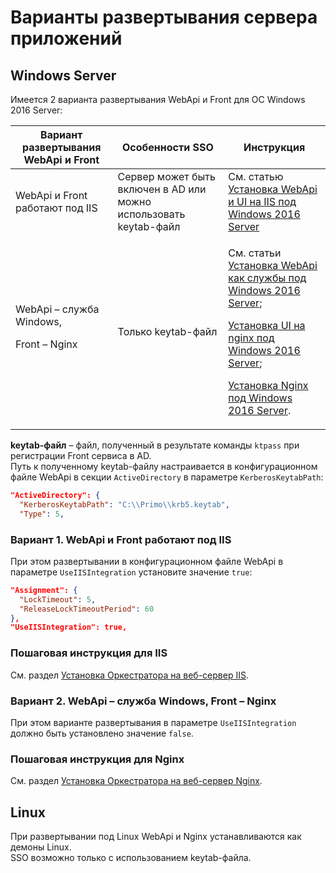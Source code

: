# Варианты развертывания сервера приложений 

## Windows Server

Имеется 2 варианта развертывания WebApi и Front для ОС Windows 2016 Server:

| Вариант развертывания WebApi и Front | Особенности SSO | Инструкция | 
| ------------------------------------ | --------------- | ---------------------------------- |
| WebApi и Front работают под IIS      | Сервер может быть включен в AD или можно использовать keytab-файл | См. статью [Установка WebApi и UI на IIS под Windows 2016 Server](https://docs.primo-rpa.ru/primo-rpa/orchestrator-new/install/windows/webapi-ui-iis-windows) |
| WebApi – служба Windows, <p>Front – Nginx</p> | Только keytab-файл | <p>См. статьи [Установка WebApi как службы под Windows 2016 Server](https://docs.primo-rpa.ru/primo-rpa/orchestrator-new/install/windows/webapi-windows);</p> <p> [Установка UI на nginx под Windows 2016 Server](https://docs.primo-rpa.ru/primo-rpa/orchestrator-new/install/windows/ui-nginx-windows);</p> <p>[Установка Nginx под Windows 2016 Server](https://docs.primo-rpa.ru/primo-rpa/orchestrator-new/install/windows/nginx-windows). |

**keytab-файл** – файл, полученный в результате команды `ktpass` при регистрации Front сервиса в AD.\
Путь к полученному keytab-файлу настраивается в конфигурационном файле WebApi в секции `ActiveDirectory` в параметре `KerberosKeytabPath`:

```json
"ActiveDirectory": {
  "KerberosKeytabPath": "C:\\Primo\\krb5.keytab",
  "Type": 5,
```
### Вариант 1. WebApi и Front работают под IIS

При этом развертывании в конфигурационном файле WebApi в параметре `UseIISIntegration` установите значение `true`:

```json
"Assignment": {
  "LockTimeout": 5,
  "ReleaseLockTimeoutPeriod": 60
},
"UseIISIntegration": true,
```

### Пошаговая инструкция для IIS

См. раздел [Установка Оркестратора на веб-сервер IIS](https://docs.primo-rpa.ru/primo-rpa/orchestrator/orchestrator-sys-admin/install/quick-install/iis-web-server).


### Вариант 2. WebApi – служба Windows, Front – Nginx

При этом варианте развертывания в параметре `UseIISIntegration` должно быть установлено значение `false`.

### Пошаговая инструкция для Nginx

См. раздел [Установка Оркестратора на веб-сервер Nginx](https://docs.primo-rpa.ru/primo-rpa/orchestrator/orchestrator-sys-admin/install/quick-install/nginx-web-server).


## Linux

При развертывании под Linux WebApi и Nginx устанавливаются как демоны Linux.\
SSO возможно только с использованием keytab-файла.



